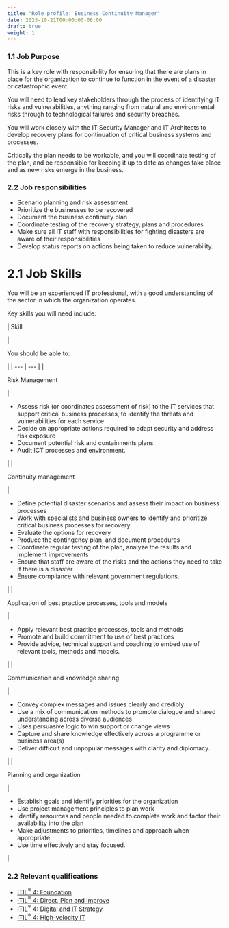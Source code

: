 ```yaml
---
title: "Role profile: Business Continuity Manager"
date: 2023-10-21T00:00:00-06:00
draft: true
weight: 1
---
```


### 1.1 Job Purpose
This is a key role with responsibility for ensuring that there are plans in place for the organization to continue to function in the event of a disaster or catastrophic event.

You will need to lead key stakeholders through the process of identifying IT risks and vulnerabilities, anything ranging from natural and environmental risks through to technological failures and security breaches.

You will work closely with the IT Security Manager and IT Architects to develop recovery plans for continuation of critical business systems and processes.

Critically the plan needs to be workable, and you will coordinate testing of the plan, and be responsible for keeping it up to date as changes take place and as new risks emerge in the business.

### 2.2 Job responsibilities
* Scenario planning and risk assessment
* Prioritize the businesses to be recovered
* Document the business continuity plan
* Coordinate testing of the recovery strategy, plans and procedures
* Make sure all IT staff with responsibilities for fighting disasters are aware of their responsibilities
* Develop status reports on actions being taken to reduce vulnerability.

# 2.1 Job Skills
You will be an experienced IT professional, with a good understanding of the sector in which the organization operates.

Key skills you will need include:

| 
Skill

 | 

You should be able to:

 |
| --- | --- |
| 

Risk Management

 | 

* Assess risk (or coordinates assessment of risk) to the IT services that support critical business processes, to identify the threats and vulnerabilities for each service
* Decide on appropriate actions required to adapt security and address risk exposure
* Document potential risk and containments plans
* Audit ICT processes and environment.

 |
| 

Continuity management

 | 

* Define potential disaster scenarios and assess their impact on business processes
* Work with specialists and business owners to identify and prioritize critical business processes for recovery
* Evaluate the options for recovery
* Produce the contingency plan, and document procedures
* Coordinate regular testing of the plan, analyze the results and implement improvements
* Ensure that staff are aware of the risks and the actions they need to take if there is a disaster
* Ensure compliance with relevant government regulations.

 |
| 

Application of best practice processes, tools and models

 | 

* Apply relevant best practice processes, tools and methods
* Promote and build commitment to use of best practices
* Provide advice, technical support and coaching to embed use of relevant tools, methods and models.

 |
| 

Communication and knowledge sharing

 | 

* Convey complex messages and issues clearly and credibly
* Use a mix of communication methods to promote dialogue and shared understanding across diverse audiences
* Uses persuasive logic to win support or change views
* Capture and share knowledge effectively across a programme or business area(s)
* Deliver difficult and unpopular messages with clarity and diplomacy.

 |
| 

Planning and organization

 | 

* Establish goals and identify priorities for the organization
* Use project management principles to plan work
* Identify resources and people needed to complete work and factor their availability into the plan
* Make adjustments to priorities, timelines and approach when appropriate
* Use time effectively and stay focused.

 |

### 2.2 Relevant qualifications
* [ITIL<sup>®</sup> 4: Foundation](https://www.axelos.com/certifications/itil-service-management/itil-4-foundation)
* [ITIL<sup>®</sup> 4: Direct, Plan and Improve](https://www.axelos.com/certifications/itil-service-management/managing-professional/direct-plan-and-improve)
* [ITIL<sup>®</sup> 4: Digital and IT Strategy](https://www.axelos.com/certifications/itil-service-management/strategic-leader/digital-and-it-strategy)
* [ITIL<sup>®</sup> 4: High-velocity IT](https://www.axelos.com/certifications/itil-service-management/managing-professional/high-velocity-it)
